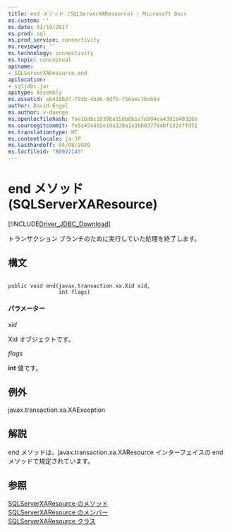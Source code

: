 ```yaml
---
title: end メソッド (SQLServerXAResource) | Microsoft Docs
ms.custom: ''
ms.date: 01/19/2017
ms.prod: sql
ms.prod_service: connectivity
ms.reviewer: ''
ms.technology: connectivity
ms.topic: conceptual
apiname:
- SQLServerXAResource.end
apilocation:
- sqljdbc.jar
apitype: Assembly
ms.assetid: e6418b27-793b-4b36-8dfb-756aec7bcbba
author: David-Engel
ms.author: v-daenge
ms.openlocfilehash: fae16dbc10308a558b6b1a7e894ea4391b40326e
ms.sourcegitcommit: fe5c45a492e19a320a1a36b037704bf132dffd51
ms.translationtype: HT
ms.contentlocale: ja-JP
ms.lasthandoff: 04/08/2020
ms.locfileid: "80922145"
---
```

# <a name="end-method-sqlserverxaresource"></a>end メソッド (SQLServerXAResource)
[!INCLUDE[Driver_JDBC_Download](../../../includes/driver_jdbc_download.md)]

  トランザクション ブランチのために実行していた処理を終了します。  
  
## <a name="syntax"></a>構文  
  
```  
  
public void end(javax.transaction.xa.Xid xid,  
                int flags)  
```  
  
#### <a name="parameters"></a>パラメーター  
 *xid*  
  
 Xid オブジェクトです。  
  
 *flags*  
  
 **int** 値です。  
  
## <a name="exceptions"></a>例外  
 javax.transaction.xa.XAException  
  
## <a name="remarks"></a>解説  
 end メソッドは、javax.transaction.xa.XAResource インターフェイスの end メソッドで規定されています。  
  
## <a name="see-also"></a>参照  
 [SQLServerXAResource のメソッド](../../../connect/jdbc/reference/sqlserverxaresource-methods.md)   
 [SQLServerXAResource のメンバー](../../../connect/jdbc/reference/sqlserverxaresource-members.md)   
 [SQLServerXAResource クラス](../../../connect/jdbc/reference/sqlserverxaresource-class.md)  
  
  
